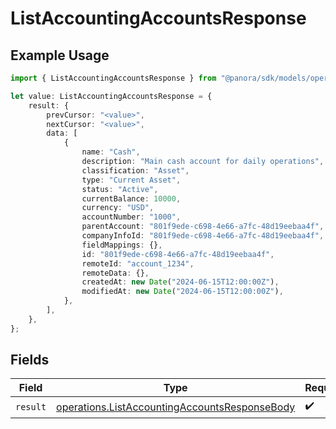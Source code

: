 # ListAccountingAccountsResponse

## Example Usage

```typescript
import { ListAccountingAccountsResponse } from "@panora/sdk/models/operations";

let value: ListAccountingAccountsResponse = {
    result: {
        prevCursor: "<value>",
        nextCursor: "<value>",
        data: [
            {
                name: "Cash",
                description: "Main cash account for daily operations",
                classification: "Asset",
                type: "Current Asset",
                status: "Active",
                currentBalance: 10000,
                currency: "USD",
                accountNumber: "1000",
                parentAccount: "801f9ede-c698-4e66-a7fc-48d19eebaa4f",
                companyInfoId: "801f9ede-c698-4e66-a7fc-48d19eebaa4f",
                fieldMappings: {},
                id: "801f9ede-c698-4e66-a7fc-48d19eebaa4f",
                remoteId: "account_1234",
                remoteData: {},
                createdAt: new Date("2024-06-15T12:00:00Z"),
                modifiedAt: new Date("2024-06-15T12:00:00Z"),
            },
        ],
    },
};
```

## Fields

| Field                                                                                                          | Type                                                                                                           | Required                                                                                                       | Description                                                                                                    |
| -------------------------------------------------------------------------------------------------------------- | -------------------------------------------------------------------------------------------------------------- | -------------------------------------------------------------------------------------------------------------- | -------------------------------------------------------------------------------------------------------------- |
| `result`                                                                                                       | [operations.ListAccountingAccountsResponseBody](../../models/operations/listaccountingaccountsresponsebody.md) | :heavy_check_mark:                                                                                             | N/A                                                                                                            |